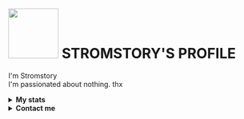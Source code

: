 # <img src="https://c.tenor.com/-169fSymeTgAAAAi/anime-girl.gif" width="100"> STROMSTORY'S PROFILE  

I'm Stromstory
<br>
I'm passionated about nothing. thx
<br>

<!-- Stats -->
<details><summary><b>My stats</b></summary><br>

![](https://komarev.com/ghpvc/?username=Stromstory&color=000000)  
<img alt = "GitHub Stats" src="https://github-readme-stats.vercel.app/api?username=Stromstory&show_icons=true&hide=issues&icon_color=C9D1D9&hide_border=false&title_color=C9D1D9&text_color=8B948D&bg_color=0D1117&theme=dark">
<br>
[![GitHub Streak](http://github-readme-streak-stats.herokuapp.com?user=zhwzein&theme=dark)](https://git.io/streak-stats)  
</details>

<!-- Contact me -->
<details><summary><b>Contact me</b></summary><br>
  
  <div align="left">
       <a href="https://github.com/Stromstory/" target="_blank"><img src="https://shields.io/badge/Stromstory-111111.svg?&style=for-the-badge&logo=github"></a>  
       <a href="https://www.instagram.com/my8486460/" target="_blank"><img src="https://shields.io/badge/Stromstory-111111.svg?&style=for-the-badge&logo=instagram"></a>  
       <a href="https://wa.me/6281287366349" target="_blank"><img src="https://shields.io/badge/Stromstory-111111.svg?&style=for-the-badge&logo=whatsapp"></a>  
       <a href="[https://www.facebook.com/zhwzein.me/](https://www.facebook.com/profile.php?id=100012602437829&mibextid=ZbWKwL)" target="_blank"><img src="https://shields.io/badge/Stromstory-111111.svg?&style=for-the-badge&logo=facebook"></a>  
  </div>


</details>
